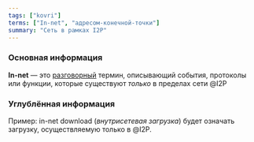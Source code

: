 ```yaml
---
tags: ["kovri"]
terms: ["In-net", "адресом-конечной-точки"]
summary: "Сеть в рамках I2P"
---
```


### Основная информация

**In-net** — это [разговорный](https://en.wikipedia.org/wiki/Colloquial) термин, описывающий события, протоколы или функции, которые существуют *только* в пределах сети @I2P

### Углублённая информация

Пример: in-net download (*внутрисетевая загрузка*) будет означать загрузку, осуществляемую только в @I2P.
